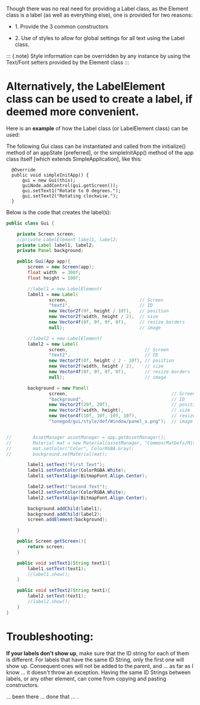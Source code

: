 Though there was no real need for providing a Label class, as the
Element class is a label (as well as everything else), one is provided
for two reasons:

-   1\. Provide the 3 common constructors

-   2\. Use of styles to allow for global settings for all text using
    the Label class.

::: {.note}
Style information can be overridden by any instance by using the
Text/Font setters provided by the Element class
:::

Alternatively, the LabelElement class can be used to create a label, if deemed more convenient.
===============================================================================================

Here is an **example** of how the Label class (or LabelElement class)
can be used:

The following Gui class can be instantiated and called from the
initialize() method of an appState \[preferred\], or the simpleInitApp()
method of the app class itself \[which extends SimpleApplication\], like
this:

      @Override
      public void simpleInitApp() {
          gui = new Gui(this);
          guiNode.addControl(gui.getScreen());
          gui.setText1("Rotate to 0 degrees.");
          gui.setText2("Rotating clockwise.");
      }

Below is the code that creates the label(s):

```java
public class Gui {

    private Screen screen;
    //private LabelElement label1, label2;
    private Label label1, label2;
    private Panel background;

    public Gui(App app){
        screen = new Screen(app);
        float width  = 300f;
        float height = 100f;

        //label1 = new LabelElement(
        label1 = new Label(
                screen,                           // Screen
                "text1",                          // ID
                new Vector2f(0f, height / 10f),   // position
                new Vector2f(width, height / 2),  // size
                new Vector4f(0f, 0f, 0f, 0f),     // resize borders
                null);                            // image

        //label2 = new LabelElement(
        label2 = new Label(
                screen,                             // Screen
                "text2",                            // ID
                new Vector2f(0f, height / 2 - 10f), // position
                new Vector2f(width, height / 2),    // size
                new Vector4f(0f, 0f, 0f, 0f),       // resize borders
                null);                              // image

        background = new Panel(
                screen,                                       // Screen
                "background",                                 // ID
                new Vector2f(20f, 20f),                       // position
                new Vector2f(width, height),                  // size
                new Vector4f(10f, 10f, 10f, 10f),             // resize borders
                "tonegod/gui/style/def/Window/panel_x.png");  // image


//        AssetManager assetManager = app.getAssetManager();
//        Material mat = new Material(assetManager, "Common/MatDefs/Misc/Unshaded.j3md");
//        mat.setColor("Color", ColorRGBA.Gray);
//        background.setMaterial(mat);

        label1.setText("First Text");
        label1.setFontColor(ColorRGBA.White);
        label1.setTextAlign(BitmapFont.Align.Center);

        label2.setText("Second Text");
        label2.setFontColor(ColorRGBA.White);
        label2.setTextAlign(BitmapFont.Align.Center);

        background.addChild(label1);
        background.addChild(label2);
        screen.addElement(background);

    }

    public Screen getScreen(){
        return screen;
    }

    public void setText1(String text1){
        label1.setText(text1);
        //label1.show();
    }

    public void setText2(String text1){
        label2.setText(text1);
        //label2.show();
    }
}
```

Troubleshooting:
================

**If your labels don't show up**, make sure that the ID string for each
of them is different. For labels that have the same ID String, only the
first one will show up. Consequent ones will not be added to the parent,
and ... as far as I know ... it doesn't throw an exception. Having the
same ID Strings between labels, or any other element, can come from
copying and pasting constructors.

... been there ... done that ... .
